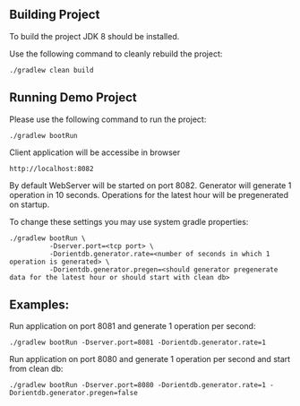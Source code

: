 ## Building Project

To build the project JDK 8 should be installed.

Use the following command to cleanly rebuild the project:

    ./gradlew clean build

## Running Demo Project

Please use the following command to run the project:

    ./gradlew bootRun

Client application will be accessibe in browser

    http://localhost:8082

By default WebServer will be started on port 8082. Generator will generate 1 operation in 10 seconds.
Operations for the latest hour will be pregenerated on startup.

To change these settings you may use system gradle properties:

    ./gradlew bootRun \
              -Dserver.port=<tcp port> \
              -Dorientdb.generator.rate=<number of seconds in which 1 operation is generated> \
              -Dorientdb.generator.pregen=<should generator pregenerate data for the latest hour or should start with clean db>


## Examples:

Run application on port 8081 and generate 1 operation per second:

    ./gradlew bootRun -Dserver.port=8081 -Dorientdb.generator.rate=1

Run application on port 8080 and generate 1 operation per second and start from clean db:

    ./gradlew bootRun -Dserver.port=8080 -Dorientdb.generator.rate=1 -Dorientdb.generator.pregen=false